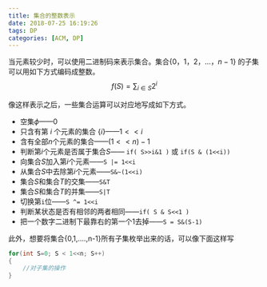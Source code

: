 ```yaml
---
title: 集合的整数表示
date: 2018-07-25 16:19:26
tags: DP
categories: [ACM, DP]
---
```


当元素较少时，可以使用二进制码来表示集合。集合$\{0， 1， 2， \ldots，n-1\}$ 的子集可以用如下方式编码成整数。$$f(S) = \sum_{i \in S}2^i$$

像这样表示之后，一些集合运算可以对应地写成如下方式。

* 空集$\phi$——0
* 只含有第 $i$ 个元素的集合 $\{i\}$——$1<<i$
* 含有全部$n$个元素的集合——$(1<<n)-1$
* 判断第$i$个元素是否属于集合$S$—— `if( S>>i&1 )` 或 `if(S & (1<<i))`
* 向集合$S$加入第$i$个元素——`S |= 1<<i `
* 从集合$S$中去除第$i$个元素——`S&~(1<<i)`
* 集合$S​$和集合$T​$的交集——`S&T`
* 集合$S$和集合$T$的并集——`S|T`
* 切换第`i`位——`S ^= 1<<i`
* 判断某状态是否有相邻的两者相同——`if( S & S<<1 )`
* 把一个数字二进制下最靠右的第一个1去掉——`S = S&(S-1)`

此外，想要将集合{0,1,....,n-1}所有子集枚举出来的话，可以像下面这样写

```c++
for(int S=0; S < 1<<n; S++)
{
	//对子集的操作    
}
```

